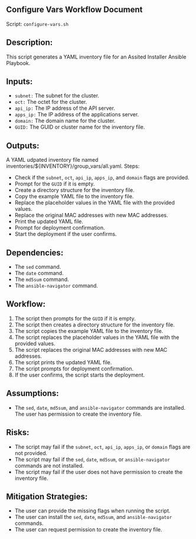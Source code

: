 ## Configure Vars Workflow Document

Script: `configure-vars.sh`

## Description: 
This script generates a YAML inventory file for an Assited Installer Ansible Playbook.

## Inputs:

* `subnet:` The subnet for the cluster.
* `oct:` The octet for the cluster.
* `api_ip:` The IP address of the API server.
* `apps_ip:` The IP address of the applications server.
* `domain:` The domain name for the cluster.
* `GUID:` The GUID or cluster name for the inventory file.

## Outputs:

A YAML udpated inventory file named inventories/${INVENTORY}/group_vars/all.yaml.
Steps:

* Check if the `subnet`, `oct`, `api_ip`, `apps_ip`, and `domain` flags are provided.
* Prompt for the `GUID` if it is empty.
* Create a directory structure for the inventory file.
* Copy the example YAML file to the inventory file.
* Replace the placeholder values in the YAML file with the provided values.
* Replace the original MAC addresses with new MAC addresses.
* Print the updated YAML file.
* Prompt for deployment confirmation.
* Start the deployment if the user confirms.

## Dependencies:

* The `sed` command.
* The `date` command.
* The `md5sum` command.
* The `ansible-navigator` command.

## Workflow:

1. The script then prompts for the `GUID` if it is empty.
2. The script then creates a directory structure for the inventory file.
3. The script copies the example YAML file to the inventory file.
4. The script replaces the placeholder values in the YAML file with the provided values.
5. The script replaces the original MAC addresses with new MAC addresses.
6. The script prints the updated YAML file.
7. The script prompts for deployment confirmation.
8. If the user confirms, the script starts the deployment.


## Assumptions:

* The `sed`, `date`, `md5sum`, and `ansible-navigator` commands are installed.
The user has permission to create the inventory file.

## Risks:

* The script may fail if the `subnet`, `oct`, `api_ip`, `apps_ip`, or `domain` flags are not provided.
* The script may fail if the `sed`, `date`, `md5sum`, or `ansible-navigator` commands are not installed.
* The script may fail if the user does not have permission to create the inventory file.

## Mitigation Strategies:

* The user can provide the missing flags when running the script.
* The user can install the `sed`, `date`, `md5sum`, and `ansible-navigator` commands.
* The user can request permission to create the inventory file.